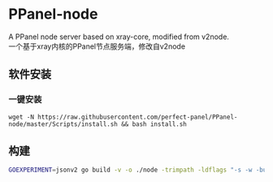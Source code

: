 # PPanel-node

A PPanel node server based on xray-core, modified from v2node.  
一个基于xray内核的PPanel节点服务端，修改自v2node

## 软件安装

### 一键安装

```
wget -N https://raw.githubusercontent.com/perfect-panel/PPanel-node/master/Scripts/install.sh && bash install.sh
```

## 构建
``` bash
GOEXPERIMENT=jsonv2 go build -v -o ./node -trimpath -ldflags "-s -w -buildid="
```

